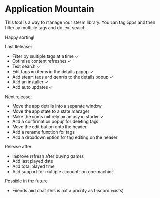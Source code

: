 # Application Mountain

This tool is a way to manage your steam library.
You can tag apps and then filter by multiple tags and do text search.

Happy sorting!

Last Release:

- Filter by multiple tags at a time ✓
- Optimise content refreshes ✓
- Text search ✓
- Edit tags on items in the details popup ✓
- Add steam tags and genres to the details popup ✓
- Add an installer ✓
- Add auto updates ✓

Next release:

- Move the app details into a separate window
- Move the app state to a state manager
- Make the coms not rely on an async starter ✓
- Add a confirmation popup for deleting tags
- Move the edit button onto the header
- Add a rename function for tags
- Add a dropdown option for tag editing on the header

Release after:

- Improve refresh after buying games
- Add last played date
- Add total played time
- Add support for multiple accounts on one machine

Possible in the future:

- Friends and chat (this is not a priority as Discord exists)
